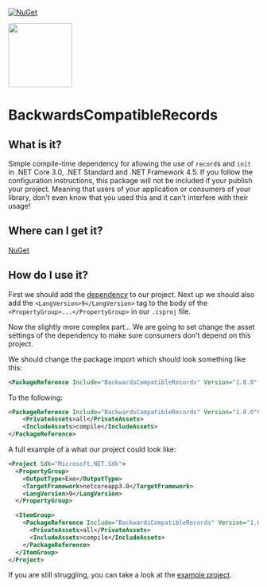 [![NuGet](https://img.shields.io/nuget/v/BackwardsCompatibleRecords.svg)](https://www.nuget.org/packages/BackwardsCompatibleRecords/)  

<img src="https://raw.githubusercontent.com/CptWesley/BackwardsCompatibleRecords/master/logo.png" width="128" height="128">

# BackwardsCompatibleRecords
## What is it?
Simple compile-time dependency for allowing the use of `record`s and `init` in .NET Core 3.0, .NET Standard and .NET Framework 4.5.
If you follow the configuration instructions, this package will not be included if your publish your project.
Meaning that users of your application or consumers of your library, don't even know that you used this and it can't interfere with their usage!

## Where can I get it?
[NuGet](https://www.nuget.org/packages/BackwardsCompatibleRecords/)

## How do I use it?
First we should add the [dependency](https://www.nuget.org/packages/BackwardsCompatibleRecords/) to our project.
Next up we should also add the `<LangVersion>9</LangVersion>` tag to the body of the `<PropertyGroup>...</PropertyGroup>` in our `.csproj` file.

Now the slightly more complex part... We are going to set change the asset settings of the dependency to make sure consumers don't depend on this project.

We should change the package import which should look something like this:  
```xml
<PackageReference Include="BackwardsCompatibleRecords" Version="1.0.0" />
```

To the following:
```xml
<PackageReference Include="BackwardsCompatibleRecords" Version="1.0.0">
    <PrivateAssets>all</PrivateAssets>
    <IncludeAssets>compile</IncludeAssets>
</PackageReference>
```

A full example of a what our project could look like:
```xml
<Project Sdk="Microsoft.NET.Sdk">
  <PropertyGroup>
    <OutputType>Exe</OutputType>
    <TargetFramework>netcoreapp3.0</TargetFramework>
    <LangVersion>9</LangVersion>
  </PropertyGroup>

  <ItemGroup>
    <PackageReference Include="BackwardsCompatibleRecords" Version="1.0.0">
      <PrivateAssets>all</PrivateAssets>
      <IncludeAssets>compile</IncludeAssets>
    </PackageReference>
  </ItemGroup>
</Project>
```

If you are still struggling, you can take a look at the [example project](https://github.com/CptWesley/BackwardsCompatibleRecords/tree/master/src/BackwardsCompatibleRecords.Example).
